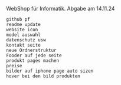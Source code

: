 WebShop für Informatik.
Abgabe am 14.11.24

```Todo
github pf 
readme update
website icon 
model auswahl 
datenschutz usw 
kontakt seite
neue Ordnerstruktur
Fooder auf jede seite
produkt pages machen
preise
bilder auf iphone page auto sizen
hover bei den bild produkten